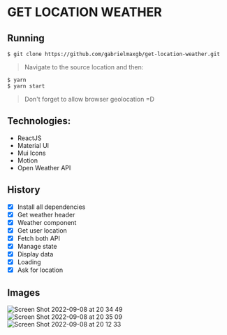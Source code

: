 # GET LOCATION WEATHER

## Running

``$ git clone https://github.com/gabrielmaxgb/get-location-weather.git ``  
> Navigate to the source location and then:   

``$ yarn``   
``$ yarn start``   

> Don't forget to allow browser geolocation =D     

## Technologies:

- ReactJS
- Material UI
- Mui Icons
- Motion
- Open Weather API

## History

- [x] Install all dependencies
- [x] Get weather header
- [x] Weather component
- [x] Get user location
- [x] Fetch both API
- [x] Manage state
- [x] Display data
- [x] Loading
- [x] Ask for location

## Images

![Screen Shot 2022-09-08 at 20 34 49](https://user-images.githubusercontent.com/38226225/189243640-08db14a5-89e6-4e07-82b6-d4901fa25098.png)
![Screen Shot 2022-09-08 at 20 35 09](https://user-images.githubusercontent.com/38226225/189243649-9728e3a7-db5f-4ea0-804b-e2a48ec74831.png)
![Screen Shot 2022-09-08 at 20 12 33](https://user-images.githubusercontent.com/38226225/189241584-77f4ae43-6973-4304-b66b-390799832183.png)
